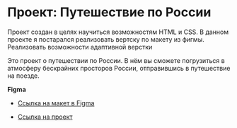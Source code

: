 # Проект: Путешествие по России

Проект создан в целях научиться возможностям HTML и CSS.
В данном проекте я постарался реализовать вертску по макету из фигмы. Реализовать возможности адаптивной верстки 


Это проект о путешествии по России.
В нём вы сможете погрузиться в атмосферу бескрайних просторов России, отправившись в путешествие на поезде. 

**Figma**

* [Ссылка на макет в Figma](https://www.figma.com/file/5S2WSbEFL6awjVWJ0NWL8Q/Sprint-3_-Russia-_-desktop-mobile?node-id=28503%3A0)

* [Ссылка на проект]( https://alexeykuznetsov1371.github.io/third-project/)


